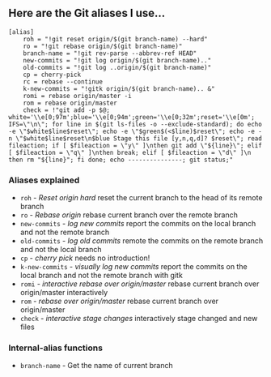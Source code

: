## Here are the Git aliases I use...

<!-- {% raw %} -->
```
[alias]
    roh = "!git reset origin/$(git branch-name) --hard"
    ro = "!git rebase origin/$(git branch-name)"
    branch-name = "!git rev-parse --abbrev-ref HEAD"
    new-commits = "!git log origin/$(git branch-name).."
    old-commits = "!git log ..origin/$(git branch-name)"
    cp = cherry-pick
    rc = rebase --continue
    k-new-commits = "!gitk origin/$(git branch-name).. &"
    romi = rebase origin/master -i
    rom = rebase origin/master
    check = !"git add -p $@; white='\\e[0;97m';blue='\\e[0;94m';green='\\e[0;32m';reset='\\e[0m'; IFS=\"\n\"; for line in $(git ls-files -o --exclude-standard); do echo -e \"$white$line$reset\"; echo -e \"$green$(<$line)$reset\"; echo -e -n \"$white$line$reset\n$blue Stage this file [y,n,q,d]? $reset\"; read fileaction; if [ $fileaction = \"y\" ]\nthen git add \"${line}\"; elif [ $fileaction = \"q\" ]\nthen break; elif [ $fileaction = \"d\" ]\n then rm "${line}"; fi done; echo ---------------; git status;"
```
<!-- {% endraw %} -->

### Aliases explained
- `roh` - _Reset origin hard_ reset the current branch to the head of its remote branch
- `ro` - _Rebase origin_ rebase current branch over the remote branch
- `new-commits` - _log new commits_ report the commits on the local branch and not the remote branch
- `old-commits` - _log old commits_ remote the commits on the remote branch and not the local branch
- `cp` - _cherry pick_ needs no introduction!
- `k-new-commits` - _visually log new commits_ report the commits on the local branch and not the remote branch with gitk
- `romi` - _interactive rebase over origin/master_ rebase current branch over origin/master interactively
- `rom` - _rebase over origin/master_ rebase current branch over origin/master
- `check` - _interactive stage changes_ interactively stage changed and new files

### Internal-alias functions
- `branch-name` - Get the name of current branch
